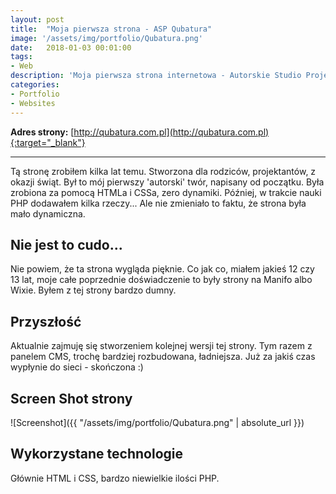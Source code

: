 ```yaml
---
layout: post
title:  "Moja pierwsza strona - ASP Qubatura"
image: '/assets/img/portfolio/Qubatura.png'
date:   2018-01-03 00:01:00
tags:
- Web
description: 'Moja pierwsza strona internetowa - Autorskie Studio Projektu Qubatura'
categories:
- Portfolio
- Websites
---
```


**Adres strony:** [http://qubatura.com.pl](http://qubatura.com.pl){:target="_blank"}

___

Tą stronę zrobiłem kilka lat temu. Stworzona dla rodziców, projektantów, z okazji świąt. Był to 
mój pierwszy 'autorski' twór, napisany od początku. Była zrobiona za pomocą HTMLa i CSSa, zero dynamiki.
Później, w trakcie nauki PHP dodawałem kilka rzeczy... Ale nie zmieniało to faktu, że strona była mało dynamiczna.

## Nie jest to cudo...
Nie powiem, że ta strona wygląda pięknie. Co jak co, miałem jakieś 12 czy 13 lat, moje całe poprzednie
doświadczenie to były strony na Manifo albo Wixie. Byłem z tej strony bardzo dumny.

## Przyszłość
Aktualnie zajmuję się stworzeniem kolejnej wersji tej strony. Tym razem z panelem CMS, trochę bardziej
rozbudowana, ładniejsza. Już za jakiś czas wypłynie do sieci - skończona :) 

## Screen Shot strony
![Screenshot]({{ "/assets/img/portfolio/Qubatura.png" | absolute_url }})

## Wykorzystane technologie
Głównie HTML i CSS, bardzo niewielkie ilości PHP.